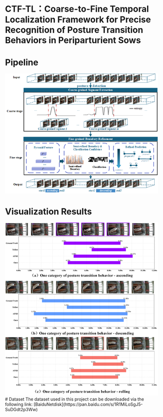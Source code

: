 # CTF-TL：Coarse-to-Fine Temporal Localization Framework for Precise  Recognition of Posture Transition Behaviors in Periparturient Sows
# Pipeline
![](https://github.com/ChenZikang66/CTF-TL/blob/main/pipeline.png)
# Visualization Results
<img src="https://github.com/ChenZikang66/CTF-TL/blob/main/visualization%20results.png" width="1050px">
# Dataset
The dataset used in this project can be downloaded via the following link: [BaiduNetdisk](https://pan.baidu.com/s/1R1MiLoSgJ5-SuDGdt2p3Ww)
